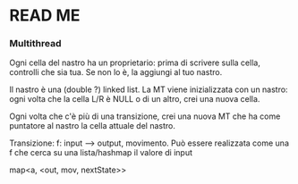# READ ME

### Multithread

Ogni cella del nastro ha un proprietario: prima di scrivere sulla cella, controlli che sia tua. Se non lo è, la
aggiungi al tuo nastro.

Il nastro è una (double ?) linked list. La MT viene inizializzata con un nastro: ogni volta che la cella L/R è
NULL o di un altro, crei una nuova cella.

Ogni volta che c'è più di una transizione, crei una nuova MT che ha come puntatore al nastro la cella attuale del nastro.

Transizione: f: input --> output, movimento.
Può essere realizzata come una f che cerca su una lista/hashmap il valore di input

map<a, <out, mov, nextState>>